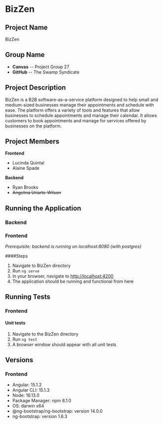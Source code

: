 # BizZen

## Project Name
BizZen


## Group Name

-  **Canvas**  --  Project Group 27
-  **GitHub**  --  The Swamp Syndicate


## Project Description

BizZen is a B2B software-as-a-service platform designed to help small and medium-sized businesses manage their appointments and schedule with ease. The platform offers a variety of tools and features that allow businesses to schedule appointments and manage their calendar. It allows customers to book appointments and manage for services offered by businesses on the platform.


## Project Members

**Frontend**
-  Lucinda Quintal
-  Alaine Spade

**Backend**
-  Ryan Brooks
-  <del>Angelina Uriarte-Wilson</del>

## Running the Application

### Backend

### Frontend
<i>Prerequisite: backend is running on localhost:8080 (with postgres)</i>

####Steps
1. Navigate to BizZen directory
2. Run `ng serve`
3. In your browser, navigate to <a href="http://localhost:4200/register">http://localhost:4200 </a>
4. The application should be running and functional from here


## Running Tests
### Frontend
#### Unit tests
1. Navigate to the BizZen directory
2. Run `ng test`
3. A browser window should appear with all unit tests


## Versions
### Frontend
* Angular: 15.1.2
* Angular CLI: 15.1.3
* Node: 16.13.0
* Package Manager: npm 8.1.0
* OS: darwin x64
* @ng-bootstrap/ng-bootstrap: version 14.0.0
* ng-bootstrap: version 1.6.3
